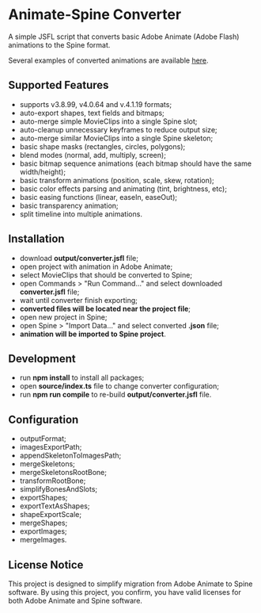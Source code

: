 # Animate-Spine Converter

A simple JSFL script that converts basic Adobe Animate (Adobe Flash) animations to the Spine format.

Several examples of converted animations are available [here](https://dmn-chumak.github.io/animate-spine-converter/example/examples.html).

## Supported Features

- supports v3.8.99, v4.0.64 and v.4.1.19 formats;
- auto-export shapes, text fields and bitmaps;
- auto-merge simple MovieClips into a single Spine slot;
- auto-cleanup unnecessary keyframes to reduce output size;
- auto-merge similar MovieClips into a single Spine skeleton;
- basic shape masks (rectangles, circles, polygons);
- blend modes (normal, add, multiply, screen);
- basic bitmap sequence animations (each bitmap should have the same width/height);
- basic transform animations (position, scale, skew, rotation);
- basic color effects parsing and animating (tint, brightness, etc);
- basic easing functions (linear, easeIn, easeOut);
- basic transparency animation;
- split timeline into multiple animations.

## Installation

- download **output/converter.jsfl** file;
- open project with animation in Adobe Animate;
- select MovieClips that should be converted to Spine;
- open Commands > "Run Command..." and select downloaded **converter.jsfl** file;
- wait until converter finish exporting;
- **converted files will be located near the project file**;
- open new project in Spine;
- open Spine > "Import Data..." and select converted **.json** file;
- **animation will be imported to Spine project**.

## Development

- run **npm install** to install all packages;
- open **source/index.ts** file to change converter configuration;
- run **npm run compile** to re-build **output/converter.jsfl** file.

## Configuration

- outputFormat;
- imagesExportPath;
- appendSkeletonToImagesPath;
- mergeSkeletons;
- mergeSkeletonsRootBone;
- transformRootBone;
- simplifyBonesAndSlots;
- exportShapes;
- exportTextAsShapes;
- shapeExportScale;
- mergeShapes;
- exportImages;
- mergeImages.

## License Notice

This project is designed to simplify migration from Adobe Animate to Spine software.
By using this project, you confirm, you have valid licenses for both Adobe Animate and Spine software.
